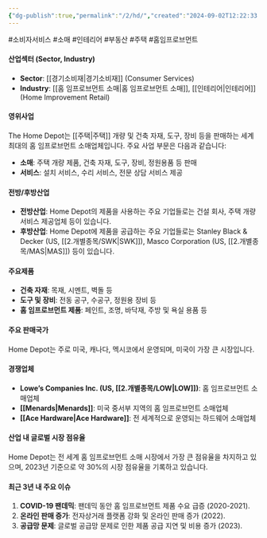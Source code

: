 ```yaml
---
{"dg-publish":true,"permalink":"/2/hd/","created":"2024-09-02T12:22:33.527+09:00","updated":"2025-06-03T20:05:59.399+09:00"}
---
```


#소비자서비스 #소매 #인테리어 #부동산 #주택 #홈임프로브먼트

#### 산업섹터 (Sector, Industry)

- **Sector**: [[경기소비재\|경기소비재]] (Consumer Services)
- **Industry**: [[홈 임프로브먼트 소매\|홈 임프로브먼트 소매]], [[인테리어\|인테리어]] (Home Improvement Retail)

#### 영위사업

The Home Depot는 [[주택\|주택]] 개량 및 건축 자재, 도구, 장비 등을 판매하는 세계 최대의 홈 임프로브먼트 소매업체입니다. 주요 사업 부문은 다음과 같습니다:

- **소매**: 주택 개량 제품, 건축 자재, 도구, 장비, 정원용품 등 판매
- **서비스**: 설치 서비스, 수리 서비스, 전문 상담 서비스 제공

#### 전방/후방산업

- **전방산업**: Home Depot의 제품을 사용하는 주요 기업들로는 건설 회사, 주택 개량 서비스 제공업체 등이 있습니다.
- **후방산업**: Home Depot에 제품을 공급하는 주요 기업들로는 Stanley Black & Decker (US, [[2.개별종목/SWK\|SWK]]), Masco Corporation (US, [[2.개별종목/MAS\|MAS]]) 등이 있습니다.

#### 주요제품

- **건축 자재**: 목재, 시멘트, 벽돌 등
- **도구 및 장비**: 전동 공구, 수공구, 정원용 장비 등
- **홈 임프로브먼트 제품**: 페인트, 조명, 바닥재, 주방 및 욕실 용품 등

#### 주요 판매국가

Home Depot는 주로 미국, 캐나다, 멕시코에서 운영되며, 미국이 가장 큰 시장입니다.

#### 경쟁업체

- **Lowe’s Companies Inc. (US, [[2.개별종목/LOW\|LOW]])**: 홈 임프로브먼트 소매업체
- **[[Menards\|Menards]]**: 미국 중서부 지역의 홈 임프로브먼트 소매업체
- **[[Ace Hardware\|Ace Hardware]]**: 전 세계적으로 운영되는 하드웨어 소매업체

#### 산업 내 글로벌 시장 점유율

Home Depot는 전 세계 홈 임프로브먼트 소매 시장에서 가장 큰 점유율을 차지하고 있으며, 2023년 기준으로 약 30%의 시장 점유율을 기록하고 있습니다.

#### 최근 3년 내 주요 이슈

1. **COVID-19 팬데믹**: 팬데믹 동안 홈 임프로브먼트 제품 수요 급증 (2020-2021).
2. **온라인 판매 증가**: 전자상거래 플랫폼 강화 및 온라인 판매 증가 (2022).
3. **공급망 문제**: 글로벌 공급망 문제로 인한 제품 공급 지연 및 비용 증가 (2023).